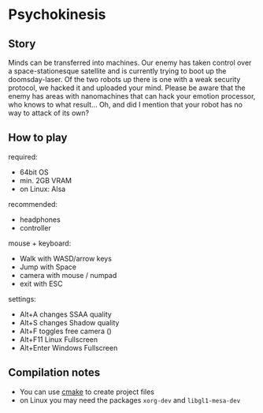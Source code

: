 # Psychokinesis

## Story

Minds can be transferred into machines.
Our enemy has taken control over a space-stationesque satellite
and is currently trying to boot up the doomsday-laser.
Of the two robots up there is one with a weak security protocol,
we hacked it and uploaded your mind.
Please be aware that the enemy has areas with nanomachines that can hack
your emotion processor, who knows to what result...
Oh, and did I mention that your robot has no way to attack of its own?

## How to play

required:
* 64bit OS
* min. 2GB VRAM
* on Linux: Alsa

recommended:
* headphones
* controller

mouse + keyboard:
* Walk with WASD/arrow keys
* Jump with Space
* camera with mouse / numpad
* exit with ESC

settings:
* Alt+A changes SSAA quality
* Alt+S changes Shadow quality
* Alt+F toggles free camera ()
* Alt+F11 Linux Fullscreen
* Alt+Enter Windows Fullscreen

## Compilation notes

* You can use [cmake](https://cmake.org/) to create project files
* on Linux you may need the packages `xorg-dev` and `libgl1-mesa-dev`
